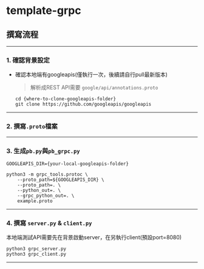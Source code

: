 # template-grpc
## 撰寫流程 

---
### 1. 確認背景設定

- 確認本地端有googleapis(僅執行一次，後續請自行pull最新版本)
    > 解析成REST API需要 `google/api/annotations.proto`
    ```
    cd {where-to-clone-googleapis-folder}
    git clone https://github.com/googleapis/googleapis
    ```
---
### 2. 撰寫`.proto`檔案

---
### 3. 生成`pb.py`與`pb_grpc.py`

```
GOOGLEAPIS_DIR={your-local-googleapis-folder}

python3 -m grpc_tools.protoc \
    --proto_path=${GOOGLEAPIS_DIR} \
    --proto_path=. \
    --python_out=. \
    --grpc_python_out=. \
    example.proto
```
---
### 4. 撰寫 `server.py` & `client.py`

本地端測試API需要先在背景啟動server，在另執行client(預設port=8080)

```
python3 grpc_server.py
python3 grpc_client.py
```

---



